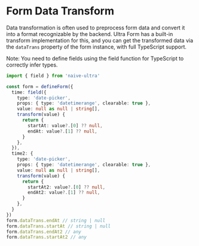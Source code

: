 # Form Data Transform

Data transformation is often used to preprocess form data and convert it into a format recognizable by the backend. Ultra Form has a built-in transform implementation for this, and you can get the transformed data via the `dataTrans` property of the form instance, with full TypeScript support.

<demo title="Transform Date Picker" twoslash expand src="./demo/data-transform.vue" />

Note: You need to define fields using the field function for TypeScript to correctly infer types.

```ts
import { field } from 'naive-ultra'

const form = defineForm({
  time: field({
    type: 'date-picker',
    props: { type: 'datetimerange', clearable: true },
    value: null as null | string[],
    transform(value) {
      return {
        startAt: value?.[0] ?? null,
        endAt: value?.[1] ?? null,
      }
    },
  }),
  time2: {
    type: 'date-picker',
    props: { type: 'datetimerange', clearable: true },
    value: null as null | string[],
    transform(value) {
      return {
        startAt2: value?.[0] ?? null,
        endAt2: value?.[1] ?? null,
      }
    },
  }
})
form.dataTrans.endAt // string | null
form.dataTrans.startAt // string | null
form.dataTrans.endAt2 // any
form.dataTrans.startAt2 // any
```

